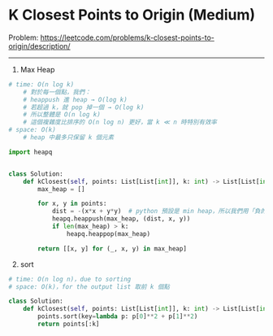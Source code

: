 K Closest Points to Origin (Medium)
===

Problem: https://leetcode.com/problems/k-closest-points-to-origin/description/

---

1. Max Heap
```python
# time: O(n log k)
    # 對於每一個點，我們：
    # heappush 進 heap → O(log k)
    # 若超過 k，就 pop 掉一個 → O(log k)
    # 所以整體是 O(n log k)
    # 這個複雜度比排序的 O(n log n) 更好，當 k ≪ n 時特別有效率
# space: O(k)
    # heap 中最多只保留 k 個元素

import heapq


class Solution:
    def kClosest(self, points: List[List[int]], k: int) -> List[List[int]]:
        max_heap = []

        for x, y in points:
            dist = -(x*x + y*y)  # python 預設是 min heap，所以我們用「負的距離」實作 max heap
            heapq.heappush(max_heap, (dist, x, y))
            if len(max_heap) > k:
                heapq.heappop(max_heap)

        return [[x, y] for (_, x, y) in max_heap]
```

2. sort
```python
# time: O(n log n)，due to sorting
# space: O(k)，for the output list 取前 k 個點

class Solution:
    def kClosest(self, points: List[List[int]], k: int) -> List[List[int]]:
        points.sort(key=lambda p: p[0]**2 + p[1]**2)
        return points[:k]
```
